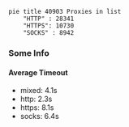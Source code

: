 
```mermaid
pie title 40903 Proxies in list
    "HTTP" : 28341
    "HTTPS": 10730
    "SOCKS" : 8942
```

### Some Info
#### Average Timeout

- mixed: 4.1s
- http: 2.3s
- https: 8.1s
- socks: 6.4s